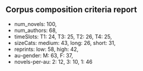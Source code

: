 
## Corpus composition criteria report

- num_novels: 100, 
- num_authors: 68, 
- timeSlots: T1: 24, T3: 25, T2: 26, T4: 25, 
- sizeCats: medium: 43, long: 26, short: 31, 
- reprints: low: 58, high: 42, 
- au-gender: M: 63, F: 37, 
- novels-per-au: 2: 12, 3: 10, 1: 46